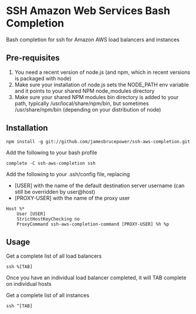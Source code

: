 SSH Amazon Web Services Bash Completion
=======================================

Bash completion for ssh for Amazon AWS load balancers and instances

Pre-requisites
--------------

1. You need a recent version of node.js (and npm, which in recent versions is packaged with node)
2. Make sure your installation of node.js sets the NODE_PATH env variable and it points to your shared NPM node_modules directory
3. Make sure your shared NPM modules bin directory is added to your path, typically /usr/local/share/npm/bin, but sometimes /usr/share/npm/bin (depending on your distribution of node)

Installation
------------

```
npm install -g git://github.com/jamesbrucepower/ssh-aws-completion.git
```

Add the following to your bash profile

```
complete -C ssh-aws-completion ssh
```

Add the following to your .ssh/config file, replacing
* [USER] with the name of the default destination server username (can still be overridden by user@host)
* [PROXY-USER] with the name of the proxy user

```
Host %*
    User [USER]
    StrictHostKeyChecking no
    ProxyCommand ssh-aws-completion-command [PROXY-USER] %h %p
```

Usage
-----

Get a complete list of all load balancers
```
ssh %[TAB]   
```

Once you have an individual load balancer completed, it will TAB complete on individual hosts

Get a complete list of all instances
```
ssh ^[TAB]
```

